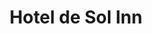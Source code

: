 ---
title : Hotel de Sol Inn
layout: negocio
slogan: se agrega slogan
web: https://hoteldelsolinnrosarito.com/
categoria: Servicios
imagenes: ["/assets/img/directorio/hotel-del-sol-inn.jpeg.webp"]
direccion: Blvd Benito Juárez 32, Zona Centro, Playas de Rosarito B.C. 
estado: Baja California
municipio: Rosarito
codigo: 22710
latitude: 32.3490048
longitude: -117.0676394
telefono: 661 612 2552
cocina: restaurante
rango: $$
facebook: https://www.facebook.com/delsolin/
instagram: 
whatsapp: 
horariodeservicio:
descripcion: Hotel del Sol Inn El hotel se encuentra situado en el puro centro de la ciudad de Rosarito queda A una cuadra de los bares y para divertirse.
---